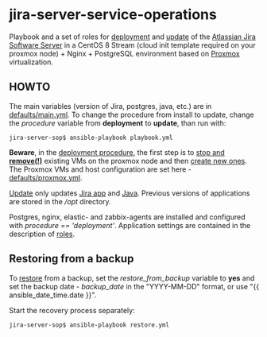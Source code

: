 # jira-server-service-operations

Playbook and a set of roles for [deployment](deployment.yml) and [update](update.yml) of the [Atlassian Jira Software Server](https://www.atlassian.com/software/jira/download-journey) in a CentOS 8 Stream (cloud init template required on your proxmox node) + Nginx + PostgreSQL environment based on [Proxmox](https://www.proxmox.com) virtualization.

## HOWTO

The main variables (version of Jira, postgres, java, etc.) are in [defaults/main.yml](defaults/main.yml). To change the procedure from install to update, change the _procedure_ variable from **deployment** to **update**, than run with:

```
jira-server-sop$ ansible-playbook playbook.yml
```

**Beware**, in the [deployment procedure](deployment.yml), the first step is to [stop and **remove(!)**](cleanup-vms.yml) existing VMs on the proxmox node and then [create new ones](create-vms.yml). The Proxmox VMs and host configuration are set here - [defaults/proxmox.yml](defaults/proxmox.yml).

[Update](update.yml) only updates [Jira app](roles/jira) and [Java](roles/java).
Previous versions of applications are stored in the _/opt_ directory.

Postgres, nginx, elastic- and zabbix-agents are installed and configured with _procedure == 'deployment'_. Application settings are contained in the description of [roles](roles/).

## Restoring from a backup
To [restore](restore.yml) from a backup, set the _restore_from_backup_ variable to **yes** and set the backup date - _backup_date_ in the "YYYY-MM-DD" format, or use "{{ ansible_date_time.date }}".

Start the recovery process separately:

```
jira-server-sop$ ansible-playbook restore.yml
```
